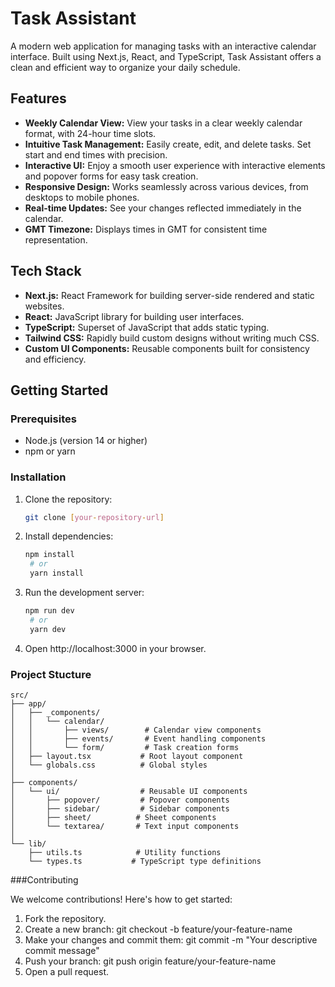 # Task Assistant

A modern web application for managing tasks with an interactive calendar interface. Built using Next.js, React, and TypeScript, Task Assistant offers a clean and efficient way to organize your daily schedule.

## Features

- **Weekly Calendar View:** View your tasks in a clear weekly calendar format, with 24-hour time slots.
- **Intuitive Task Management:** Easily create, edit, and delete tasks. Set start and end times with precision.
- **Interactive UI:** Enjoy a smooth user experience with interactive elements and popover forms for easy task creation.
- **Responsive Design:** Works seamlessly across various devices, from desktops to mobile phones.
- **Real-time Updates:** See your changes reflected immediately in the calendar.
- **GMT Timezone:** Displays times in GMT for consistent time representation.

## Tech Stack

- **Next.js:** React Framework for building server-side rendered and static websites.
- **React:** JavaScript library for building user interfaces.
- **TypeScript:** Superset of JavaScript that adds static typing.
- **Tailwind CSS:** Rapidly build custom designs without writing much CSS.
- **Custom UI Components:** Reusable components built for consistency and efficiency.

## Getting Started

### Prerequisites

- Node.js (version 14 or higher)
- npm or yarn

### Installation

1. Clone the repository:
   ```bash
   git clone [your-repository-url]
   ```
2. Install dependencies:
   ```bash
   npm install
    # or
    yarn install
   ```
3. Run the development server:
   ```bash
   npm run dev
    # or
    yarn dev
   ```
4. Open http://localhost:3000 in your browser.

### Project Stucture

```
src/
├── app/                  
│   ├── _components/      
│   │   └── calendar/     
│   │       ├── views/        # Calendar view components
│   │       ├── events/       # Event handling components
│   │       └── form/         # Task creation forms
│   ├── layout.tsx           # Root layout component
│   └── globals.css          # Global styles
│
├── components/          
│   └── ui/                  # Reusable UI components
│       ├── popover/         # Popover components
│       ├── sidebar/         # Sidebar components
│       ├── sheet/          # Sheet components
│       └── textarea/       # Text input components
│
└── lib/                
    ├── utils.ts            # Utility functions
    └── types.ts           # TypeScript type definitions
```

###Contributing

We welcome contributions! Here's how to get started:

1. Fork the repository.
2. Create a new branch: git checkout -b feature/your-feature-name
3. Make your changes and commit them: git commit -m "Your descriptive commit message"
4. Push your branch: git push origin feature/your-feature-name
5. Open a pull request.
